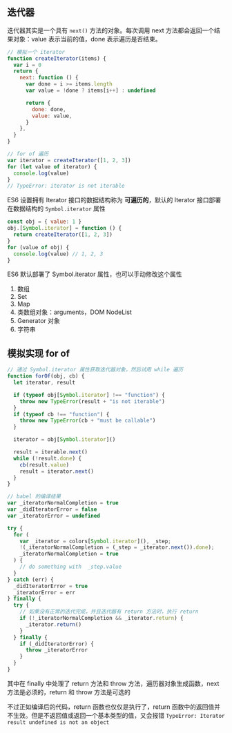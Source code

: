## 迭代器

迭代器其实是一个具有 `next()` 方法的对象。每次调用 next 方法都会返回一个结果对象：value 表示当前的值，done 表示遍历是否结束。

```javascript
// 模拟一个 iterator
function createIterator(items) {
  var i = 0
  return {
    next: function () {
      var done = i >= items.length
      var value = !done ? items[i++] : undefined

      return {
        done: done,
        value: value,
      }
    },
  }
}

// for of 遍历
var iterator = createIterator([1, 2, 3])
for (let value of iterator) {
  console.log(value)
}
// TypeError: iterator is not iterable
```

ES6 设置拥有 Iterator 接口的数据结构称为 **可遍历的**，默认的 Iterator 接口部署在数据结构的 `Symbol.iterator` 属性

```javascript
const obj = { value: 1 }
obj.[Symbol.iterator] = function () {
  return createIterator([1, 2, 3])
}
for (value of obj) {
  console.log(value) // 1, 2, 3
}
```

ES6 默认部署了 Symbol.iterator 属性，也可以手动修改这个属性

1. 数组
2. Set
3. Map
4. 类数组对象：arguments，DOM NodeList
5. Generator 对象
6. 字符串

## 模拟实现 for of

```javascript
// 通过 Symbol.iterator 属性获取迭代器对象，然后试用 while 遍历
function forOf(obj, cb) {
  let iterator, result

  if (typeof obj[Symbol.iterator] !== "function") {
    throw new TypeError(result + "is not iterable")
  }
  if (typeof cb !== "function") {
    throw new TypeError(cb + "must be callable")
  }

  iterator = obj[Symbol.iterator]()

  result = iterable.next()
  while (!result.done) {
    cb(result.value)
    result = iterator.next()
  }
}
```

```javascript
// babel 的编译结果
var _iteratorNormalCompletion = true
var _didIteratorError = false
var _iteratorError = undefined

try {
  for (
    var _iterator = colors[Symbol.iterator](), _step;
    !(_iteratorNormalCompletion = (_step = _iterator.next()).done);
    _iteratorNormalCompletion = true
  ) {
    // do something with  _step.value
  }
} catch (err) {
  _didIteratorError = true
  _iteratorError = err
} finally {
  try {
    // 如果没有正常的迭代完成，并且迭代器有 return 方法时，执行 return
    if (!_iteratorNormalCompletion && _iterator.return) {
      _iterator.return()
    }
  } finally {
    if (_didIteratorError) {
      throw _iteratorError
    }
  }
}
```

其中在 finally 中处理了 return 方法和 throw 方法，遍历器对象生成函数，next 方法是必须的，return 和 throw 方法是可选的

不过正如编译后的代码，return 函数也仅仅是执行了，return 函数中的返回值并不生效。但是不返回值或返回一个基本类型的值，又会报错 `TypeError: Iterator result undefined is not an object`
